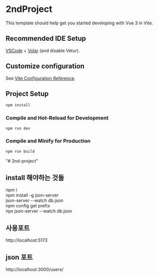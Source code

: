 # 2ndProject

This template should help get you started developing with Vue 3 in Vite.

## Recommended IDE Setup

[VSCode](https://code.visualstudio.com/) + [Volar](https://marketplace.visualstudio.com/items?itemName=Vue.volar) (and disable Vetur).

## Customize configuration

See [Vite Configuration Reference](https://vitejs.dev/config/).

## Project Setup

```sh
npm install
```

### Compile and Hot-Reload for Development

```sh
npm run dev
```

### Compile and Minify for Production

```sh
npm run build
```
"# 2nd-project" 
## install 해야하는 것들
npm i </br> 
npm install -g json-server </br>
json-server --watch db.json </br>
npm config get prefix </br>
npx json-server --watch db.json </br>

## 사용포트
http://localhost:5173
## json 포트
http://localhost:3000/users/
